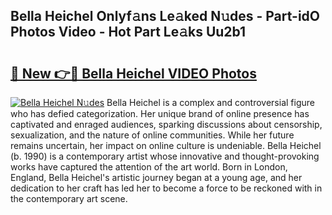 ## Bella Heichel Onlyf𝚊ns Le𝚊ked N𝚞des - Part-idO Photos Video - Hot Part Le𝚊ks Uu2b1

# <h2><a href="http://ac4545.deff.icu/?id=Bella+Heichel">🔗 New 👉🔴 Bella Heichel VIDEO Photos</a></h2>

[![Bella Heichel N𝚞des](https://i.imgur.com/rIISA9y.gif)](http://ac4545.deff.icu/?id=Bella+Heichel)
Bella Heichel is a complex and controversial figure who has defied categorization. Her unique brand of online presence has captivated and enraged audiences, sparking discussions about censorship, sexualization, and the nature of online communities. While her future remains uncertain, her impact on online culture is undeniable. Bella Heichel (b. 1990) is a contemporary artist whose innovative and thought-provoking works have captured the attention of the art world. Born in London, England, Bella Heichel's artistic journey began at a young age, and her dedication to her craft has led her to become a force to be reckoned with in the contemporary art scene.
